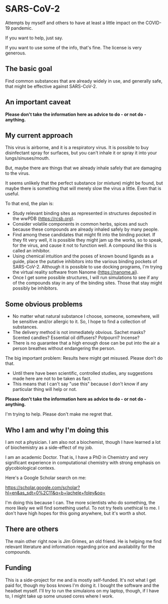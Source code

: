 # SARS-CoV-2
Attempts by myself and others to have at least a little impact on the COVID-19 pandemic.

If you want to help, just say. 

If you want to use some of the info, that's fine.   The license is very generous.

## The basic goal

Find common substances that are already widely in use, and generally safe, that might
be effective against SARS-CoV-2.

## An important caveat

**Please don't take the information here as advice to do - or not do - anything.**

## My current approach

This virus is airborne, and it is a respiratory virus.  It is possible to buy disinfectant
spray for surfaces, but you can't inhale it or spray it into your lungs/sinuses/mouth.

But, maybe there are things that we already inhale safely that are damaging to the virus.

It seems unlikely that the perfect substance (or mixture) might be found, but maybe there
is something that will merely slow the virus a little.  Even that is useful.

To that end, the plan is:

* Study relevant binding sites as represented in structures deposited in the 
  wwPDB (https://rcsb.org). 
* Consider volatile components in common herbs, spices and such because these 
  compounds are already inhaled safely by many people.  
* Find among these candidates that might fit into the binding pocket.  If they fit 
  very well, it is possible they might jam up the works, so to speak, for the virus,
  and cause it not to function well.  A compound like this is called an inhibitor.
* Using chemical intuition and the poses of known bound ligands as a guide, place 
  the putative inhibitors into the various binding pockets of SARS-CoV-2.  Although
  it is possible to use docking programs, I'm trying the virtual reality software
  from Nanome (https://nanome.ai).
* Once I get some possible structures, I will run simulations to see if any of the
  compounds stay in any of the binding sites.  Those that stay might possibly
  be inhibitors.

## Some obvious problems

* No matter what natural substance I choose, someone, somewhere, will be sensitive 
  and/or allergic to it.  So, I hope to find a collection of substances.
* The delivery method is not immediately obvious.  Sachet masks?  Scented candles?
  Essential oil diffusers?  Potpourri?  Incense?  
* There is no guarantee that a high enough dose can be put into the air a person breathes
  without endangering the person.  

The big important problem:  Results here might get misused.  Please don't do that.

* Until there have been scientific, controlled studies, any suggestions made here are not
  to be taken as fact. 
* This means that I can't say "use this" because I don't know if any particular thing will 
  help or not. 

**Please don't take the information here as advice to do - or not do - anything.**

I'm trying to help.  Please don't make me regret that.

## Who I am and why I'm doing this

I am not a physician.  I am also not a biochemist, though I have learned a lot of biochemistry 
as a side-effect of my job.  

I am an academic Doctor.  That is, I have a PhD in Chemistry and very significant experience 
in computational chemistry with strong emphasis on glycobiological contexs.

Here's a Google Scholar search on me:  

https://scholar.google.com/scholar?hl=en&as_sdt=0%2C11&q=b+lachele+foley&oq=

I'm doing this because I can.  The more scientists who do something, the more likely we will 
find something useful.  To not try feels unethical to me.  I don't have high hopes for this 
going anywhere, but it's worth a shot.

## There are others

The main other right now is Jim Grimes, an old friend.  He is helping me find relevant 
literature and information regarding price and availability for the compounds.  

## Funding

This is a side-project for me and is mostly self-funded.  It's not what I get paid for,
though my boss knows I'm doing it.  I bought the software and the headset myself.  I'll 
try to run the simulaions on my laptop, though, if I have to, I might take up some unused 
cores where I work. 


